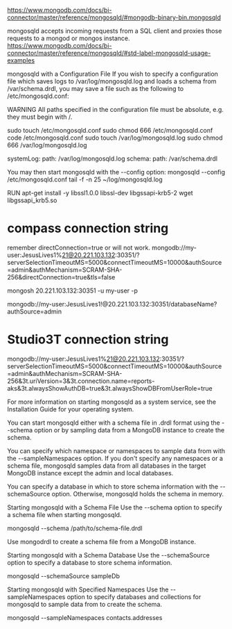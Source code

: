 https://www.mongodb.com/docs/bi-connector/master/reference/mongosqld/#mongodb-binary-bin.mongosqld

mongosqld accepts incoming requests from a SQL client and proxies those requests to a mongod or mongos instance.
https://www.mongodb.com/docs/bi-connector/master/reference/mongosqld/#std-label-mongosqld-usage-examples

mongosqld with a Configuration File
If you wish to specify a configuration file which saves logs to /var/log/mongosqld.log and loads a schema from /var/schema.drdl, you may save a file such as the following to /etc/mongosqld.conf:

WARNING
All paths specified in the configuration file must be absolute, e.g. they must begin with /.

sudo touch /etc/mongosqld.conf
sudo chmod 666 /etc/mongosqld.conf
code /etc/mongosqld.conf
sudo touch /var/log/mongosqld.log
sudo chmod 666 /var/log/mongosqld.log

systemLog:
  path: /var/log/mongosqld.log
schema:
  path: /var/schema.drdl

You may then start mongosqld with the --config option:
mongosqld --config /etc/mongosqld.conf
tail -f -n 25 ~/log/mongosqld.log


RUN apt-get install -y libssl1.0.0 libssl-dev libgssapi-krb5-2 wget
libgssapi_krb5.so

# compass connection string
remember directConnection=true or will not work.
mongodb://my-user:JesusLives1%21@20.221.103.132:30351/?serverSelectionTimeoutMS=5000&connectTimeoutMS=10000&authSource=admin&authMechanism=SCRAM-SHA-256&directConnection=true&tls=false

mongosh 20.221.103.132:30351 -u my-user -p 

mongodb://my-user:JesusLives1!@20.221.103.132:30351/databaseName?authSource=admin

# Studio3T connection string
mongodb://my-user:JesusLives1%21@20.221.103.132:30351/?serverSelectionTimeoutMS=5000&connectTimeoutMS=10000&authSource=admin&authMechanism=SCRAM-SHA-256&3t.uriVersion=3&3t.connection.name=reports-aks&3t.alwaysShowAuthDB=true&3t.alwaysShowDBFromUserRole=true


For more information on starting mongosqld as a system service, see the Installation Guide for your operating system.



You can start 
mongosqld
 either with a schema file in .drdl format using the 
--schema
 option or by sampling data from a MongoDB instance to create the schema.

You can specify which namespace or namespaces to sample data from with the 
--sampleNamespaces
 option. If you don't specify any namespaces or a schema file, 
mongosqld
 samples data from all databases in the target MongoDB instance except the admin and local databases.

You can specify a database in which to store schema information with the 
--schemaSource
 option. Otherwise, 
mongosqld
 holds the schema in memory.

 Starting mongosqld with a Schema File
Use the 
--schema
 option to specify a schema file when starting 
mongosqld.

mongosqld --schema /path/to/schema-file.drdl

Use mongodrdl to create a schema file from a MongoDB instance.

Starting mongosqld with a Schema Database
Use the 
--schemaSource
 option to specify a database to store schema information.

mongosqld --schemaSource sampleDb

Starting mongosqld with Specified Namespaces
Use the 
--sampleNamespaces
 option to specify databases and collections for 
mongosqld
 to sample data from to create the schema.

mongosqld --sampleNamespaces contacts.addresses



